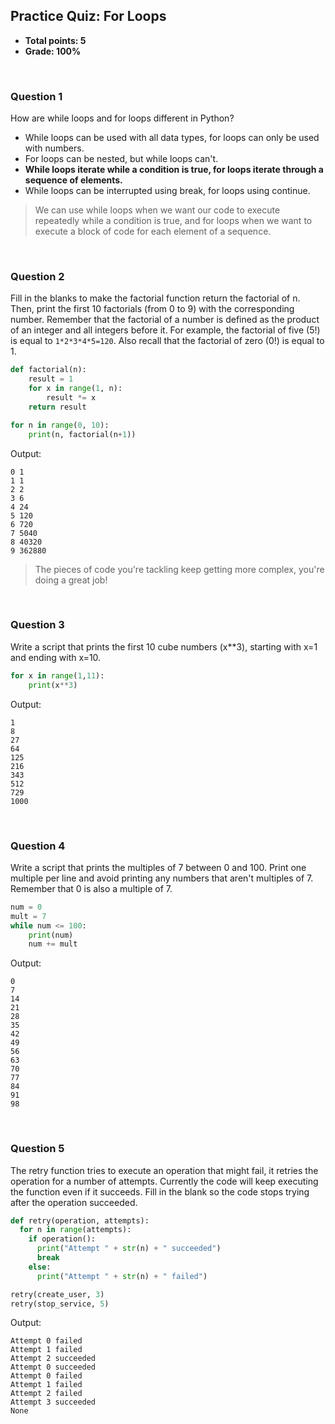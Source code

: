 ## Practice Quiz: For Loops
* **Total points: 5**
* **Grade: 100%**

<br>

### Question 1
How are while loops and for loops different in Python?

* While loops can be used with all data types, for loops can only be used with numbers.
* For loops can be nested, but while loops can't.
* **While loops iterate while a condition is true, for loops iterate through a sequence of elements.**
* While loops can be interrupted using break, for loops using continue.

> We can use while loops when we want our code to execute repeatedly while a condition is true, and for loops when we want to execute a block of code for each element of a sequence.

<br>

### Question 2
Fill in the blanks to make the factorial function return the factorial of n. Then, print the first 10 factorials (from 0 to 9) with the corresponding number. Remember that the factorial of a number is defined as the product of an integer and all integers before it. For example, the factorial of five (5!) is equal to `1*2*3*4*5=120`. Also recall that the factorial of zero (0!) is equal to 1.

```py
def factorial(n):
    result = 1
    for x in range(1, n):
        result *= x
    return result

for n in range(0, 10):
    print(n, factorial(n+1))
```

Output:

```
0 1
1 1
2 2
3 6
4 24
5 120
6 720
7 5040
8 40320
9 362880
```

> The pieces of code you're tackling keep getting more complex, you're doing a great job!

<br>

### Question 3
Write a script that prints the first 10 cube numbers (x**3), starting with x=1 and ending with x=10.

```py
for x in range(1,11):
    print(x**3)
```

Output:

```
1
8
27
64
125
216
343
512
729
1000
```

<br>

### Question 4
Write a script that prints the multiples of 7 between 0 and 100. Print one multiple per line and avoid printing any numbers that aren't multiples of 7. Remember that 0 is also a multiple of 7.

```py
num = 0
mult = 7
while num <= 100:
    print(num)
    num += mult
```

Output:

```
0
7
14
21
28
35
42
49
56
63
70
77
84
91
98
```

<br>

### Question 5
The retry function tries to execute an operation that might fail, it retries the operation for a number of attempts. Currently the code will keep executing the function even if it succeeds. Fill in the blank so the code stops trying after the operation succeeded.

```py
def retry(operation, attempts):
  for n in range(attempts):
    if operation():
      print("Attempt " + str(n) + " succeeded")
      break
    else:
      print("Attempt " + str(n) + " failed")

retry(create_user, 3)
retry(stop_service, 5)
```

Output:

```
Attempt 0 failed
Attempt 1 failed
Attempt 2 succeeded
Attempt 0 succeeded
Attempt 0 failed
Attempt 1 failed
Attempt 2 failed
Attempt 3 succeeded
None
```
